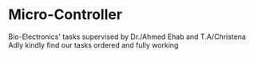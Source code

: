 # Micro-Controller
Bio-Electronics' tasks supervised by Dr./Ahmed Ehab and T.A/Christena Adly
kindly find our tasks ordered and fully working
